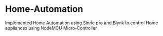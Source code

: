 # Home-Automation
Implemented Home Automation using Sinric pro and Blynk to control Home appliances using NodeMCU Micro-Controller
